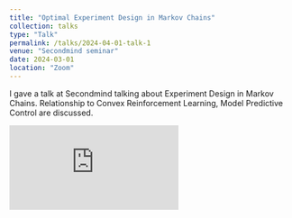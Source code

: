 ```yaml
---
title: "Optimal Experiment Design in Markov Chains"
collection: talks
type: "Talk"
permalink: /talks/2024-04-01-talk-1
venue: "Secondmind seminar"
date: 2024-03-01
location: "Zoom"
---
```

I gave a talk at Secondmind talking about Experiment Design in Markov Chains. Relationship to Convex Reinforcement Learning, Model Predictive Control are discussed. 

<div class="embed-container">
    <iframe src="https://www.youtube.com/embed/o59lLu8yAUM" title="YouTube video player" frameborder="0" allow="accelerometer; autoplay; clipboard-write; encrypted-media; gyroscope; picture-in-picture" allowfullscreen></iframe>
</div>
